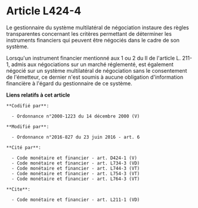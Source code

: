# Article L424-4

Le gestionnaire du système multilatéral de négociation instaure des règles transparentes concernant les critères permettant
de déterminer les instruments financiers qui peuvent être négociés dans le cadre de son système. 

Lorsqu'un instrument financier mentionné aux 1 ou 2 du II de l'article L. 211-1, admis aux négociations sur un marché
réglementé, est également négocié sur un système multilatéral de négociation sans le consentement de l'émetteur, ce dernier
n'est soumis à aucune obligation d'information financière à l'égard du gestionnaire de ce système.

**Liens relatifs à cet article**

	**Codifié par**:

	  - Ordonnance n°2000-1223 du 14 décembre 2000 (V)

	**Modifié par**:

	  - Ordonnance n°2016-827 du 23 juin 2016 - art. 6

	**Cité par**:

	  - Code monétaire et financier - art. D424-1 (V)
	  - Code monétaire et financier - art. L734-3 (VD)
	  - Code monétaire et financier - art. L744-3 (VT)
	  - Code monétaire et financier - art. L754-3 (VT)
	  - Code monétaire et financier - art. L764-3 (VT)

	**Cite**:

	  - Code monétaire et financier - art. L211-1 (VD)
